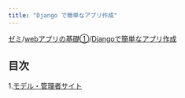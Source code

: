 ```yaml
---
title: "Django で簡単なアプリ作成"
---
```

[ゼミ](../../index.md)/[webアプリの基礎①](../index.md)/[Djangoで簡単なアプリ作成](./index.md)
## 目次

1.[モデル・管理者サイト](./model-and-admin-site.md)

